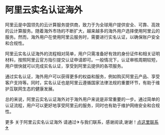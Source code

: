 # 阿里云实名认证海外

阿里云是中国领先的云计算服务提供商，致力于为全球用户提供安全、可靠、高效的云计算服务。随着海外市场的不断扩大，越来越多的海外用户选择使用阿里云的服务。然而，海外用户在使用阿里云服务时，需要进行实名认证，以确保账户安全和合规性。

阿里云实名认证海外的流程相对简单，用户只需准备好有效的身份证件和相关证明材料，按照阿里云官方指引提交认证申请即可。一般情况下，认证审核周期较短，用户很快就可以完成实名认证，享受到阿里云提供的各项服务。

通过实名认证，海外用户可以获得更多的权益和服务，例如购买阿里云产品、享受客户支持等。同时，实名认证也是阿里云遵循国家法律法规的重要环节，有助于维护互联网生态的健康发展。

总的来说，阿里云实名认证海外对于海外用户来说是非常重要的一步。通过简单的认证流程，用户可以更好地享受阿里云的服务，同时也有助于维护网络安全和合规性。

更多 关于阿里云实名认证海外 请通过✈与我们联系，感谢阅读,谢谢！[点这里联系✈](https://sms.k02.cc)